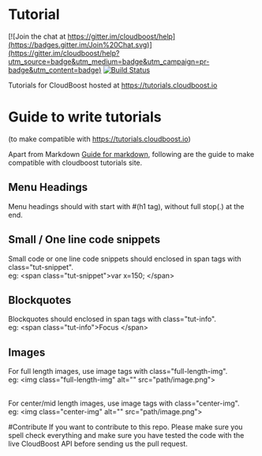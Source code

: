 # Tutorial

[![Join the chat at https://gitter.im/cloudboost/help](https://badges.gitter.im/Join%20Chat.svg)](https://gitter.im/cloudboost/help?utm_source=badge&utm_medium=badge&utm_campaign=pr-badge&utm_content=badge) [![Build Status](http://cbjenkins.cloudapp.net:8080/buildStatus/icon?job=CbTutorial)](http://cbjenkins.cloudapp.net:8080/job/CbTutorial/)


Tutorials for CloudBoost hosted at https://tutorials.cloudboost.io

# Guide to write tutorials
(to make compatible with https://tutorials.cloudboost.io)</br>

Apart from Markdown [Guide for markdown](https://guides.github.com/features/mastering-markdown), following are the guide to make compatible with cloudboost tutorials site.


## Menu Headings
Menu headings should with start with #(h1 tag), without full stop(.) at the end.

## Small / One line code snippets
Small code or one line code snippets should enclosed in span tags with class="tut-snippet".</br>
eg: &lt;span class="tut-snippet"&gt;var x=150; &lt;/span&gt;

## Blockquotes
Blockquotes should enclosed in span tags with class="tut-info".</br>
eg: &lt;span class="tut-info"&gt;Focus &lt;/span&gt;

## Images
For full length images, use image tags with class="full-length-img".</br>
eg: &lt;img class="full-length-img" alt="" src="path/image.png"&gt;</br></br>

For center/mid length images, use image tags with class="center-img".</br>
eg: &lt;img class="center-img" alt="" src="path/image.png"&gt;

#Contribute
If you want to contribute to this repo. Please make sure you spell check everything and make sure you have tested the code with the live CloudBoost API before sending us the pull request.

